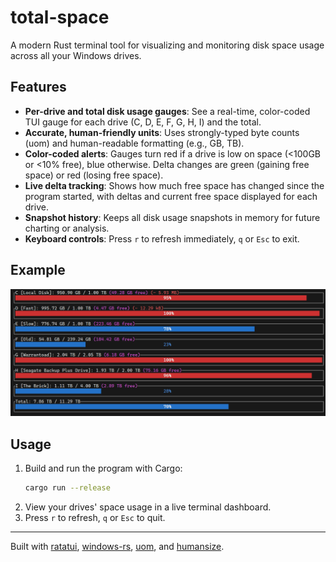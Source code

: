 # total-space

A modern Rust terminal tool for visualizing and monitoring disk space usage across all your Windows drives.

## Features
- **Per-drive and total disk usage gauges**: See a real-time, color-coded TUI gauge for each drive (C, D, E, F, G, H, I) and the total.
- **Accurate, human-friendly units**: Uses strongly-typed byte counts (uom) and human-readable formatting (e.g., GB, TB).
- **Color-coded alerts**: Gauges turn red if a drive is low on space (<100GB or <10% free), blue otherwise. Delta changes are green (gaining free space) or red (losing free space).
- **Live delta tracking**: Shows how much free space has changed since the program started, with deltas and current free space displayed for each drive.
- **Snapshot history**: Keeps all disk usage snapshots in memory for future charting or analysis.
- **Keyboard controls**: Press `r` to refresh immediately, `q` or `Esc` to exit.

## Example

![Screenshot](./Code_nIoalqxCIM.png)

## Usage

1. Build and run the program with Cargo:
   ```sh
   cargo run --release
   ```
2. View your drives' space usage in a live terminal dashboard.
3. Press `r` to refresh, `q` or `Esc` to quit.

---

Built with [ratatui](https://github.com/ratatui/ratatui), [windows-rs](https://github.com/microsoft/windows-rs), [uom](https://github.com/iliekturtles/uom), and [humansize](https://github.com/LeopoldArkham/humansize).